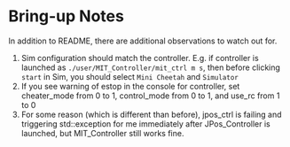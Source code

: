 # Bring-up Notes

In addition to README, there are additional observations to watch out for.

1. Sim configuration should match the controller. E.g. if controller is launched as `./user/MIT_Controller/mit_ctrl m s`, then before clicking `start` in Sim, you should select `Mini Cheetah` and `Simulator`
2. If you see warning of estop in the console for controller, set cheater\_mode from 0 to 1, control\_mode from 0 to 1, and use\_rc from 1 to 0
3. For some reason (which is different than before), jpos\_ctrl is failing and triggering std::exception for me immediately after JPos\_Controller is launched, but MIT\_Controller still works fine.
